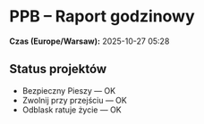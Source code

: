 # PPB – Raport godzinowy
**Czas (Europe/Warsaw):** 2025-10-27 05:28

## Status projektów
- Bezpieczny Pieszy — OK
- Zwolnij przy przejściu — OK
- Odblask ratuje życie — OK


